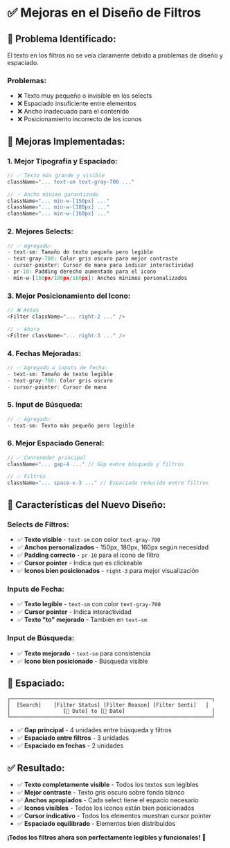 # ✅ Mejoras en el Diseño de Filtros

## 🎯 **Problema Identificado:**

El texto en los filtros no se veía claramente debido a problemas de diseño y espaciado.

### **Problemas:**
- ❌ Texto muy pequeño o invisible en los selects
- ❌ Espaciado insuficiente entre elementos
- ❌ Ancho inadecuado para el contenido
- ❌ Posicionamiento incorrecto de los iconos

## 🔧 **Mejoras Implementadas:**

### **1. Mejor Tipografía y Espaciado:**
```typescript
// ✅ Texto más grande y visible
className="... text-sm text-gray-700 ..."

// ✅ Ancho mínimo garantizado
className="... min-w-[150px] ..."
className="... min-w-[180px] ..."
className="... min-w-[160px] ..."
```

### **2. Mejores Selects:**
```typescript
// ✅ Agregado:
- text-sm: Tamaño de texto pequeño pero legible
- text-gray-700: Color gris oscuro para mejor contraste
- cursor-pointer: Cursor de mano para indicar interactividad
- pr-10: Padding derecho aumentado para el icono
- min-w-[150px/180px/160px]: Anchos mínimos personalizados
```

### **3. Mejor Posicionamiento del Icono:**
```typescript
// ❌ Antes
<Filter className="... right-2 ..." />

// ✅ Ahora
<Filter className="... right-3 ..." />
```

### **4. Fechas Mejoradas:**
```typescript
// ✅ Agregado a inputs de fecha:
- text-sm: Tamaño de texto legible
- text-gray-700: Color gris oscuro
- cursor-pointer: Cursor de mano
```

### **5. Input de Búsqueda:**
```typescript
// ✅ Agregado:
- text-sm: Texto más pequeño pero legible
```

### **6. Mejor Espaciado General:**
```typescript
// ✅ Contenedor principal
className="... gap-4 ..." // Gap entre búsqueda y filtros

// ✅ Filtros
className="... space-x-3 ..." // Espaciado reducido entre filtros
```

## 🎨 **Características del Nuevo Diseño:**

### **Selects de Filtros:**
- ✅ **Texto visible** - `text-sm` con color `text-gray-700`
- ✅ **Anchos personalizados** - 150px, 180px, 160px según necesidad
- ✅ **Padding correcto** - `pr-10` para el icono de filtro
- ✅ **Cursor pointer** - Indica que es clickeable
- ✅ **Iconos bien posicionados** - `right-3` para mejor visualización

### **Inputs de Fecha:**
- ✅ **Texto legible** - `text-sm` con color `text-gray-700`
- ✅ **Cursor pointer** - Indica interactividad
- ✅ **Texto "to" mejorado** - También en `text-sm`

### **Input de Búsqueda:**
- ✅ **Texto mejorado** - `text-sm` para consistencia
- ✅ **Icono bien posicionado** - Búsqueda visible

## 📐 **Espaciado:**

```
┌─────────────────────────────────────────────────────────────────┐
│  [Search]    [Filter Status] [Filter Reason] [Filter Senti]   │
│                 [📅 Date] to [📅 Date]                            │
└─────────────────────────────────────────────────────────────────┘
```

- ✅ **Gap principal** - 4 unidades entre búsqueda y filtros
- ✅ **Espaciado entre filtros** - 3 unidades
- ✅ **Espaciado en fechas** - 2 unidades

## ✅ **Resultado:**

- ✅ **Texto completamente visible** - Todos los textos son legibles
- ✅ **Mejor contraste** - Texto gris oscuro sobre fondo blanco
- ✅ **Anchos apropiados** - Cada select tiene el espacio necesario
- ✅ **Iconos visibles** - Todos los iconos están bien posicionados
- ✅ **Cursor indicativo** - Todos los elementos muestran cursor pointer
- ✅ **Espaciado equilibrado** - Elementos bien distribuidos

**¡Todos los filtros ahora son perfectamente legibles y funcionales!** 🎉
